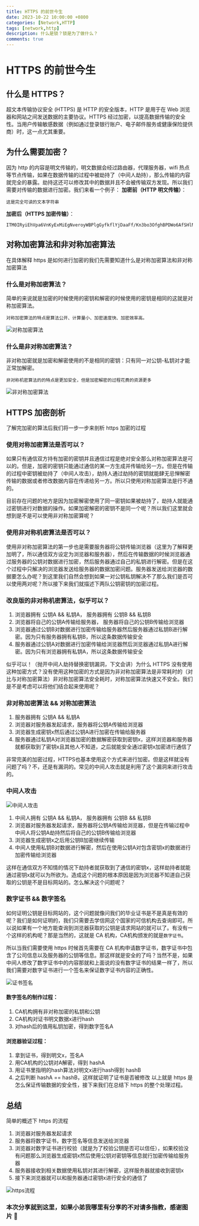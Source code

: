 ```yaml
---
title: HTTPS 的前世今生
date: 2023-10-22 10:00:00 +0800
categories: [Network,HTTP]
tags: [network,http] 
description: 什么是锁？锁是为了做什么？
comments: true
---
```


# HTTPS 的前世今生

## 什么是 HTTPS？
超文本传输协议安全 (HTTPS) 是 HTTP 的安全版本，HTTP 是用于在 Web 浏览器和网站之间发送数据的主要协议。HTTPS 经过加密，以提高数据传输的安全性。当用户传输敏感数据（例如通过登录银行账户、电子邮件服务或健康保险提供商）时，这一点尤其重要。

## 为什么需要加密？
因为 http 的内容是明文传输的，明文数据会经过路由器，代理服务器，wifi 热点等节点传输，如果在数据传输的过程中被劫持了（中间人劫持），那么传输的内容就完全的暴露。劫持这还可以修改其中的数据并且不会被传输双方发现。所以我们需要对传输的数据进行加密。我们来看一个例子：
**加密前（HTTP 明文传输）**：
```
这是完全可读的文本字符串
```
**加密后（HTTPS 加密传输）**：
```
ITM0IRyiEhVpa6VnKyExMiEgNveroyWBPlgGyfkflYjDaaFf/Kn3bo3OfghBPDWo6AfSHlNtL8N7ITEwIXc1gU5X73xMsJormzzXlwOyrCs+9XCPk63Y+z0=
```

## 对称加密算法和非对称加密算法

在具体解释 https 是如何进行加密的我们先需要知道什么是对称加密算法和非对称加密算法

### 什么是对称加密算法？

简单的来说就是加密的时候使用的密钥和解密的时候使用的密钥是相同的这就是对称加密算法。

`对称加密算法的特点是算法公开、计算量小、加密速度快、加密效率高。`

![对称加密算法](/assets/img/2023-10-22/1.jpg)

### 什么是非对称加密算法？

非对称加密就是加密和解密使用的不是相同的密钥：只有同一对公钥-私钥对才能正常加解密。

`非对称机密算法的的特点是更加安全，但是加密解密的过程花费的资源更多`

![非对称加密算法](/assets/img/2023-10-22/2.jpg)

## HTTPS 加密剖析

了解完加密的算法后我们将一步一步来剖析 https 加密的过程

### 使用对称加密算法是否可以？

如果只有通信双方持有加密的密钥并且通信过程是绝对安全那么对称加密算法是可以的。但是，加密的密钥只能通过通信的某一方生成并传输给另一方。但是在传输的过程中密钥被劫持了（中间人攻击），劫持人通过劫持的密钥就能肆无忌惮解密传输的数据或者修改数据内容在传递给另一方。所以只使用对称加密算法是行不通的。

目前存在问题的地方是因为加密解密使用了同一密钥如果被劫持了，劫持人就能通过密钥进行对数据的操作。如果加密解密的密钥不是同一个呢？所以我们这里就会想到是不是可以使用非对称加密算呢？

### 使用非对称机密算法是否可以？

使用非对称加密算法的第一步也是需要服务器将公钥传输浏览器（这里为了解释更加明了，所以通信双方设定为浏览器和服务器），然后在传输数据的时候浏览器通过服务器的公钥对数据进行加密，然后服务器通过自己的私钥进行解密。但是在这个过程中只解决的浏览器发送给服务器的数据加密问题。服务器发送给浏览器的数据要怎么办呢？到这里我们自然会想到如果一对公钥私钥解决不了那么我们是否可以使用两对呢？所以接下来我们就描述下两队公钥密钥的加密过程。

### 改良版的非对称机密算法，似乎可以？

1. 浏览器拥有 公钥A && 私钥A， 服务器拥有 公钥B && 私钥B
2. 浏览器将自己的公钥A传输给服务器， 服务器将自己的公钥B传输给浏览器
3. 浏览器通过公钥B对数据进行加密传输给服务器然后服务器通过私钥B进行解密。因为只有服务器拥有私钥B，所以这条数据传输安全
4. 服务器通过公钥A对数据进行加密传输给浏览器然后浏览器通过私钥A进行解密。因为只有浏览器拥有私钥A，所以这条数据传输安全

似乎可以！（抛开中间人劫持替换密钥漏洞，下文会讲）为什么 HTTPS 没有使用这种加密方式？没有使用这种加密的方式是因为非对称加密算法是非常耗时的（对比与对称加密算法）非对称加密算法安全耗时，对称加密算法快速又不安全。我们是不是考虑可以将他们结合起来使用呢？

### 非对称加密算法 && 对称加密算法

1. 服务器拥有 公钥A && 私钥A
2. 浏览器对服务器发起请求，服务器将公钥A传输给浏览器
3. 浏览器生成密钥x然后通过公钥A进行加密在传输给服务器
4. 服务器通过私钥A对浏览器加密的数据解密获取到密钥x，这样浏览器和服务器就都获取到了密钥x且其他人不知道，之后就能安全通过密钥x加密进行通信了

非常完美的加密过程，HTTPS也基本使用这个方式来进行加密。但是这样就没有问题了吗？不，还是有漏洞的。常见的中间人攻击就是利用了这个漏洞来进行攻击的。

### 中间人攻击

![中间人攻击](/assets/img/2023-10-22/3.jpg)

1. 中间人拥有 公钥A && 私钥A， 服务器拥有 公钥B && 私钥B
2. 浏览器对服务器发起请求，服务器将公钥A传输给浏览器，但是在传输过程中中间人将公钥A劫持然后将自己的公钥B传输给浏览器
3. 浏览器生成密钥x之后用公钥B加密继续传输
4. 中间人使用私钥B对数据进行解密，然后在使用公钥A对包含密钥x的数据进行加密传输给浏览器

这样在通信双方不知情的情况下劫持者就获取到了通信的密钥x，这样劫持者就能通过密钥x就可以为所欲为。造成这个问题的根本原因是因为浏览器不知道自己获取的公钥是不是目标网站的。怎么解决这个问题呢？

### 数字证书 && 数字签名

如何证明公钥是目标网站的，这个问题就像问我们的毕业证书是不是真是有效的呢？我们是如何证明的，我们只需要去学信网这个国家的可信机构去查询即可。所以说如果有一个地方能查询到浏览器获取的公钥是请求网站的就可以了。有没有一个这样的机构呢？那是当然的，这就是 CA 机构，CA机构颁发的就是`数字证书`。

所以当我们需要使用 https 时候首先需要在 CA 机构申请数字证书，数字证书中包含了公司信息以及服务器的公钥等信息。那这样就是安全的了吗？当然不是，如果中间人修改了数字证书中的内容那就和上面说的没有数字证书的结果一样了，所以我们需要对数字证书进行一个签名来保证数字证书内容的正确性。

![证书签名](/assets/img/2023-10-22/4.jpg)

#### 数字签名的制作过程：
1. CA机构拥有非对称加密的私钥和公钥
2. CA机构对证书明文数据x进行hash
3. 对hash后的值用私钥加密，得到数字签名A
#### 浏览器验证过程：
1. 拿到证书，得到明文x，签名A
2. 用CA机构的公钥对A解密，得到 hashA
3. 用证书里指明的hash算法对明文x进行hash得到 hashB
4. 之后判断 hashA == hashB，这样就证明了证书是否被修改
以上就是 https 是怎么保证传输数据的安全性，接下来我们在总结下 https 的整个处理过程。

## 总结

简单的概述下 https 的流程

1. 浏览器对服务器发起请求
2. 服务器将数字证书，数字签名等信息发送给浏览器
3. 浏览器对数字证书进行校验（就是为了校验公钥是否可以信任），如果校验没有问题那么浏览器生成密钥x然后使用公钥对密钥等信息就行加密传输给服务器
4. 服务器接收到相关数据使用私钥对其进行解密，这样服务器就接收到密钥x
5. 接下来浏览器就可以和服务器通过密钥x进行安全的通信了

![https流程](/assets/img/2023-10-22/5.jpg)

### 本次分享就到这里，如果小弟我哪里有分享的不对请多指教，感谢图片 🌹
